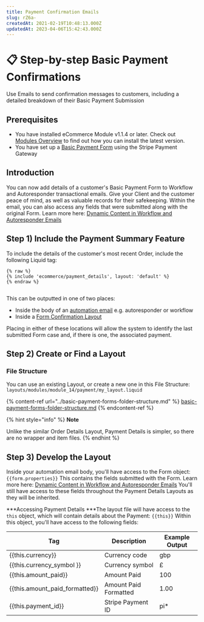 ```yaml
---
title: Payment Confirmation Emails
slug: rZ6a-
createdAt: 2021-02-19T10:48:13.000Z
updatedAt: 2023-04-06T15:42:43.000Z
---
```


# 📋 Step-by-step Basic Payment Confirmations

Use Emails to send confirmation messages to customers, including a detailed breakdown of their Basic Payment Submission

## Prerequisites

* You have installed eCommerce Module v1.1.4 or later. Check out [Modules Overview](https://help.siteglide.com/article/131-modules-getting-started) to find out how you can install the latest version.
* You have set up a [Basic Payment Form](https://developers.siteglide.com/basic-payment-forms-tutorial) using the Stripe Payment Gateway

## Introduction

You can now add details of a customer's Basic Payment Form to Workflow and Autoresponder transactional emails. Give your Client and the customer peace of mind, as well as valuable records for their safekeeping. Within the email, you can also access any fields that were submitted along with the original Form. Learn more here: [Dynamic Content in Workflow and Autoresponder Emails](https://developers.siteglide.com/dynamic-content-in-workflow-and-autoresponder-emails)

## Step 1) Include the Payment Summary Feature

To include the details of the customer's most recent Order, include the following Liquid tag:

```liquid
{% raw %}
{% include 'ecommerce/payment_details', layout: 'default' %}
{% endraw %}


```

This can be outputted in one of two places:

* Inside the body of an [automation email](../../../automations-and-emails/reference-automations/dynamic-content-in-workflow-and-autoresponder-emails.md) e.g. autoresponder or workflow
* Inside a [Form Confirmation Layout](../../../cms/forms/guides-forms/form-confirmation-pages.md)

Placing in either of these locations will allow the system to identify the last submitted Form case and, if there is one, the associated payment.

## Step 2) Create or Find a Layout

### File Structure

You can use an existing Layout, or create a new one in this File Structure: `layouts/modules/module_14/payment/my_layout.liquid`

{% content-ref url="../basic-payment-forms-folder-structure.md" %}
[basic-payment-forms-folder-structure.md](../basic-payment-forms-folder-structure.md)
{% endcontent-ref %}

{% hint style="info" %}
**Note**

Unlike the similar Order Details Layout, Payment Details is simpler, so there are no wrapper and item files.
{% endhint %}

## Step 3) Develop the Layout

Inside your automation email body, you'll have access to the Form object: `{{form.properties}}` This contains the fields submitted with the Form. Learn more here: [Dynamic Content in Workflow and Autoresponder Emails](../../../automations-and-emails/reference-automations/dynamic-content-in-workflow-and-autoresponder-emails.md) You'll still have access to these fields throughout the Payment Details Layouts as they will be inherited.

\*\*\*Accessing Payment Details \*\*\*The layout file will have access to the `this` object, which will contain details about the Payment: `{{this}}` Within this object, you'll have access to the following fields:

| **Tag**                            | **Description**       | **Example Output** |
| ---------------------------------- | --------------------- | ------------------ |
| \{{this.currency\}}                | Currency code         | gbp                |
| \{{this.currency\_symbol \}}       | Currency symbol       | £                  |
| \{{this.amount\_paid\}}            | Amount Paid           | 100                |
| \{{this.amount\_paid\_formatted\}} | Amount Paid Formatted | 1.00               |
| \{{this.payment\_id\}}             | Stripe Payment ID     | pi\*               |
